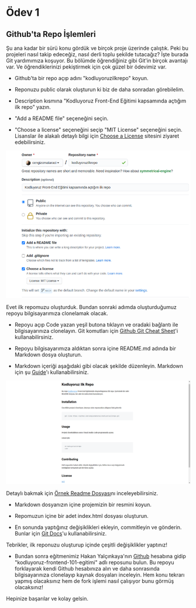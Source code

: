 # Ödev 1

## Github'ta Repo İşlemleri

Şu ana kadar bir sürü konu gördük ve birçok proje üzerinde çalıştık. Peki bu projeleri nasıl takip edeceğiz, nasıl derli toplu şekilde tutacağız? İşte burada Git yardımımıza koşuyor. Bu bölümde öğrendiğiniz gibi Git'in birçok avantajı var. Ve öğrendiklerinizi pekiştirmek için çok güzel bir ödevimiz var.

- Github'ta bir repo açıp adını "kodluyoruzilkrepo" koyun.

- Reponuzu public olarak oluşturun ki biz de daha sonradan görebilelim.

- Description kısmına "Kodluyoruz Front-End Eğitimi kapsamında açtığım ilk repo" yazın.

- "Add a README file" seçeneğini seçin.

- "Choose a license" seçeneğini seçip "MIT License" seçeneğini seçin. Lisanslar ile alakalı detaylı bilgi için [Choose a License](https://choosealicense.com/) sitesini ziyaret edebilirsiniz.

![github](https://raw.githubusercontent.com/Kodluyoruz/taskforce/main/git/odev1/figures/github.png)

Evet ilk repomuzu oluşturduk. Bundan sonraki adımda oluşturduğumuz repoyu bilgisayarımıza clonelamak olacak.

- Repoyu açıp Code yazan yeşil butona tıklayın ve oradaki bağlantı ile bilgisayarınıza clonelayın. Git komutları için [Github Git Cheat Sheet](https://education.github.com/git-cheat-sheet-education.pdf)'i kullanabilirsiniz.

- Repoyu bilgisayarımıza aldıktan sonra içine README.md adında bir Markdown dosya oluşturun.

- Markdown içeriği aşağıdaki gibi olacak şekilde düzenleyin. Markdown için şu [Guide](https://www.markdownguide.org/cheat-sheet/)'ı kullanabilirsiniz.

![markdown](https://raw.githubusercontent.com/Kodluyoruz/taskforce/main/git/odev1/figures/markdown.png)

Detaylı bakmak için [Örnek Readme Dosyası](ornekreadme.md)nı inceleyebilirsiniz.

- Markdown dosyanızın içine projemizin bir resmini koyun.

- Repomuzun içine bir adet index.html dosyası oluşturun.

- En sonunda yaptığınız değişiklikleri ekleyin, commitleyin ve gönderin. Bunlar için [Git Docs](https://git-scm.com/docs)'u kullanabilirsiniz.

Tebrikler, ilk reponuzu oluşturup içinde çeşitli değişiklikler yaptınız!

- Bundan sonra eğitmenimiz Hakan Yalçınkaya'nın [Github](https://github.com/hakanyalcinkaya) hesabına gidip "kodluyoruz-frontend-101-egitimi" adlı reposunu bulun. Bu repoyu forklayarak kendi Github hesabınıza alın ve daha sonrasında bilgisayarınıza clonelayıp kaynak dosyaları inceleyin. Hem konu tekrarı yapmış olacaksınız hem de fork işlemi nasıl çalışıyor bunu görmüş olacaksınız!

Hepinize başarılar ve kolay gelsin.

